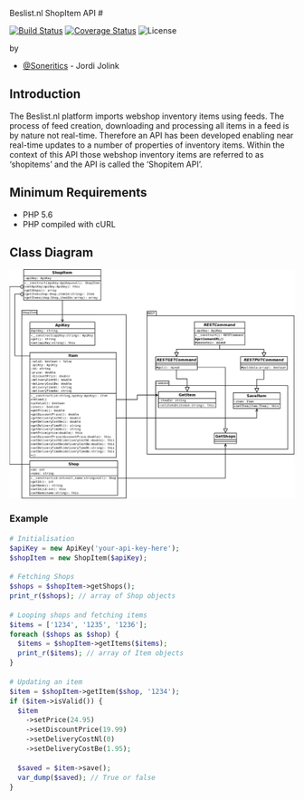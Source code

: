 Beslist.nl ShopItem API #

[![Build Status](https://api.travis-ci.org/Soneritics/BeslistShopItem.svg?branch=master)](https://travis-ci.org/Soneritics/BeslistShopItem)
[![Coverage Status](https://coveralls.io/repos/Soneritics/BeslistShopItem/badge.svg?branch=master)](https://coveralls.io/r/Soneritics/BeslistShopItem?branch=master)
![License](http://img.shields.io/badge/license-MIT-green.svg)

by
* [@Soneritics](https://github.com/Soneritics) - Jordi Jolink


## Introduction ##
The Beslist.nl platform imports webshop inventory items using feeds. The process of feed creation,
downloading and processing all items in a feed is by nature not real-time. Therefore an API has been
developed enabling near real-time updates to a number of properties of inventory items. Within the
context of this API those webshop inventory items are referred to as ‘shopitems’ and the API is called
the ‘Shopitem API’.


## Minimum Requirements ##
- PHP 5.6
- PHP compiled with cURL


## Class Diagram ##
![Class Diagram](ClassDiagram.png)


### Example ###
```php
# Initialisation
$apiKey = new ApiKey('your-api-key-here');
$shopItem = new ShopItem($apiKey);

# Fetching Shops
$shops = $shopItem->getShops();
print_r($shops); // array of Shop objects

# Looping shops and fetching items
$items = ['1234', '1235', '1236'];
foreach ($shops as $shop) {
  $items = $shopItem->getItems($items);
  print_r($items); // array of Item objects
}

# Updating an item
$item = $shopItem->getItem($shop, '1234');
if ($item->isValid()) {
  $item
    ->setPrice(24.95)
    ->setDiscountPrice(19.99)
    ->setDeliveryCostNl(0)
    ->setDeliveryCostBe(1.95);

  $saved = $item->save();
  var_dump($saved); // True or false
}
```
